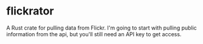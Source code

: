 # flickrator
A Rust crate for pulling data from Flickr. I'm going to start with
pulling public information from the api, but you'll still need an API
key to get access.
